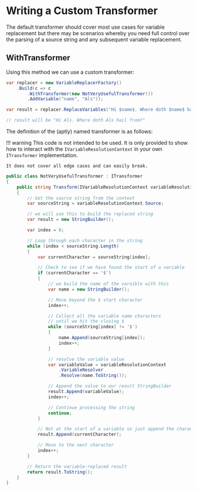 # Writing a Custom Transformer

The default transformer should cover most use cases for variable replacement but
there may be scenarios whereby you need full control over the parsing of a source
string and any subsequent variable replacement.

## WithTransformer

Using this method we can use a custom transformer:

```csharp { data-fiddle="bz0Pha" }
var replacer = new VariableReplacerFactory()
    .Build(c => c
        .WithTransformer(new NotVeryUsefulTransformer())
        .AddVariable("name", "Als"));

var result = replacer.ReplaceVariables("Hi $name$. Where doth $name$ hail from?");

// result will be "Hi Als. Where doth Als hail from?"
```

The definition of the (aptly) named transformer is as follows:

!!! warning
    This code is not intended to be used. It is only provided to show how to interact with
    the `IVariableResolutionContext` in your own `ITransformer` implementation.

    It does not cover all edge cases and can easily break.
```csharp
public class NotVeryUsefulTransformer : ITransformer
{
    public string Transform(IVariableResolutionContext variableResolutionContext)
    {
        // Get the source string from the context
        var sourceString = variableResolutionContext.Source;

        // we will use this to build the replaced string
        var result = new StringBuilder();

        var index = 0;

        // Loop through each character in the string
        while (index < sourceString.Length)
        {            
            var currentCharacter = sourceString[index];

            // Check to see if we have found the start of a variable
            if (currentCharacter == '$')
            {
                // we build the name of the varaible with this
                var name = new StringBuilder();

                // Move beyond the $ start character
                index++;

                // Collect all the variable name characters
                // until we hit the closing $
                while (sourceString[index] != '$')
                {
                    name.Append(sourceString[index]);
                    index++;
                }                

                // resolve the variable value
                var variableValue = variableResolutionContext
                    .VariableResolver
                    .Resolve(name.ToString());

                // Append the value to our result StringBuilder
                result.Append(variableValue);
                index++;

                // Continue processing the string
                continue;
            }

            // Not at the start of a variable so just append the character
            result.Append(currentCharacter);

            // Move to the next character
            index++;       
        }

        // Return the variable-replaced result
        return result.ToString();
    }
}
```